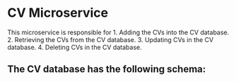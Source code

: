 # CV Microservice
This microservice is responsible for 
    1. Adding the CVs into the CV database.
    2. Retrieving the CVs from the CV database.
    3. Updating CVs in the CV database.
    4. Deleting CVs in the CV database.

## The CV database has the following schema:
